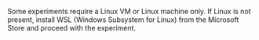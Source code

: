 Some experiments require a Linux VM or Linux machine only.
If Linux is not present, install WSL (Windows Subsystem for Linux) from the Microsoft Store and proceed with the experiment.
